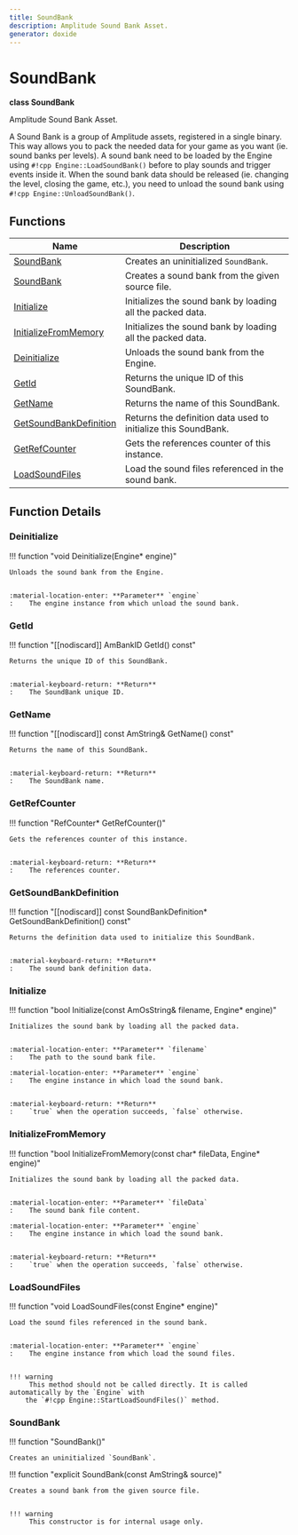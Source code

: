 ```yaml
---
title: SoundBank
description: Amplitude Sound Bank Asset.
generator: doxide
---
```



# SoundBank

**class  SoundBank**


Amplitude Sound Bank Asset.

A Sound Bank is a group of Amplitude assets, registered in a single binary. This way allows
you to pack the needed data for your game as you want (ie. sound banks per levels). A sound bank
need to be loaded by the Engine using `#!cpp Engine::LoadSoundBank()` before to play sounds and
trigger events inside it. When the sound bank data should be released (ie. changing the level, closing
the game, etc.), you need to unload the sound bank using `#!cpp Engine::UnloadSoundBank()`.


    


## Functions

| Name | Description |
| ---- | ----------- |
| [SoundBank](#SoundBank) | Creates an uninitialized `SoundBank`.  |
| [SoundBank](#SoundBank) | Creates a sound bank from the given source file. |
| [Initialize](#Initialize) | Initializes the sound bank by loading all the packed data. |
| [InitializeFromMemory](#InitializeFromMemory) | Initializes the sound bank by loading all the packed data. |
| [Deinitialize](#Deinitialize) | Unloads the sound bank from the Engine. |
| [GetId](#GetId) | Returns the unique ID of this SoundBank. |
| [GetName](#GetName) | Returns the name of this SoundBank. |
| [GetSoundBankDefinition](#GetSoundBankDefinition) | Returns the definition data used to initialize this SoundBank. |
| [GetRefCounter](#GetRefCounter) | Gets the references counter of this instance. |
| [LoadSoundFiles](#LoadSoundFiles) | Load the sound files referenced in the sound bank. |

## Function Details

### Deinitialize<a name="Deinitialize"></a>
!!! function "void Deinitialize(Engine&#42; engine)"

    
    Unloads the sound bank from the Engine.
    
    
    :material-location-enter: **Parameter** `engine`
    :    The engine instance from which unload the sound bank.
                
    

### GetId<a name="GetId"></a>
!!! function "[[nodiscard]] AmBankID GetId() const"

    
    Returns the unique ID of this SoundBank.
    
    
    :material-keyboard-return: **Return**
    :    The SoundBank unique ID.
            
    

### GetName<a name="GetName"></a>
!!! function "[[nodiscard]] const AmString&amp; GetName() const"

    
    Returns the name of this SoundBank.
    
    
    :material-keyboard-return: **Return**
    :    The SoundBank name.
            
    

### GetRefCounter<a name="GetRefCounter"></a>
!!! function "RefCounter&#42; GetRefCounter()"

    
    Gets the references counter of this instance.
    
    
    :material-keyboard-return: **Return**
    :    The references counter.
            
    

### GetSoundBankDefinition<a name="GetSoundBankDefinition"></a>
!!! function "[[nodiscard]] const SoundBankDefinition&#42; GetSoundBankDefinition() const"

    
    Returns the definition data used to initialize this SoundBank.
    
    
    :material-keyboard-return: **Return**
    :    The sound bank definition data.
            
    

### Initialize<a name="Initialize"></a>
!!! function "bool Initialize(const AmOsString&amp; filename, Engine&#42; engine)"

    
    Initializes the sound bank by loading all the packed data.
    
    
    :material-location-enter: **Parameter** `filename`
    :    The path to the sound bank file.
        
    :material-location-enter: **Parameter** `engine`
    :    The engine instance in which load the sound bank.
    
    
    :material-keyboard-return: **Return**
    :    `true` when the operation succeeds, `false` otherwise.
            
    

### InitializeFromMemory<a name="InitializeFromMemory"></a>
!!! function "bool InitializeFromMemory(const char&#42; fileData, Engine&#42; engine)"

    
    Initializes the sound bank by loading all the packed data.
    
    
    :material-location-enter: **Parameter** `fileData`
    :    The sound bank file content.
        
    :material-location-enter: **Parameter** `engine`
    :    The engine instance in which load the sound bank.
    
    
    :material-keyboard-return: **Return**
    :    `true` when the operation succeeds, `false` otherwise.
            
    

### LoadSoundFiles<a name="LoadSoundFiles"></a>
!!! function "void LoadSoundFiles(const Engine&#42; engine)"

    
    Load the sound files referenced in the sound bank.
    
    
    :material-location-enter: **Parameter** `engine`
    :    The engine instance from which load the sound files.
    
    
    !!! warning
         This method should not be called directly. It is called automatically by the `Engine` with
        the `#!cpp Engine::StartLoadSoundFiles()` method.
                
    

### SoundBank<a name="SoundBank"></a>
!!! function "SoundBank()"

    
    Creates an uninitialized `SoundBank`.
             
    
    
    

!!! function "explicit SoundBank(const AmString&amp; source)"

    
    Creates a sound bank from the given source file.
    
    
    !!! warning
         This constructor is for internal usage only.
                
    


